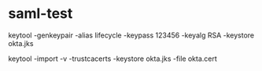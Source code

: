# saml-test

keytool -genkeypair -alias lifecycle -keypass 123456 -keyalg RSA -keystore okta.jks

keytool -import -v -trustcacerts -keystore okta.jks -file okta.cert